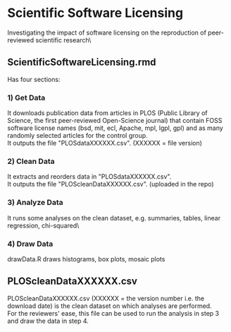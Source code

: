 # Scientific Software Licensing
Investigating the impact of software licensing on the reproduction of peer-reviewed scientific research\


## ScientificSoftwareLicensing.rmd 
Has four sections:
### 1) Get Data

It downloads publication data from articles in PLOS (Public Library of Science, the first peer-reviewed Open-Science journal) that contain FOSS software license names (bsd, mit, ecl, Apache, mpl, lgpl, gpl) and as many randomly selected articles for the control group. \
It outputs the file "PLOSdataXXXXXX.csv". (XXXXXX = file version)

### 2) Clean Data

It extracts and reorders data in "PLOSdataXXXXXX.csv".\
It outputs the file "PLOScleanDataXXXXXX.csv". (uploaded in the repo)

### 3) Analyze Data

It runs some analyses on the clean dataset, e.g. summaries, tables, linear regression, chi-squared\

### 4) Draw Data

drawData.R draws histograms, box plots, mosaic plots


## PLOScleanDataXXXXXX.csv

PLOScleanDataXXXXXX.csv (XXXXXX = the version number i.e. the download date) is the clean dataset on which analyses are performed.\
For the reviewers' ease, this file can be used to run the analysis in step 3 and draw the data in step 4.
